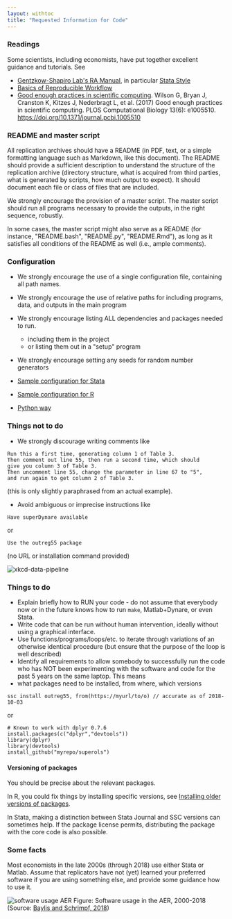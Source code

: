```yaml
---
layout: withtoc
title: "Requested Information for Code"
---
```


### Readings
Some scientists, including economists, have put together excellent guidance and tutorials. See
- [Gentzkow-Shapiro Lab's RA Manual](https://github.com/gslab-econ/ra-manual/wiki/Getting-Started), in particular [Stata Style](https://github.com/gslab-econ/ra-manual/wiki/Stata)
- [Basics of Reproducible Workflow](https://www.practicereproducibleresearch.org/core-chapters/3-basic.html)
- [Good enough practices in scientific computing](https://doi.org/10.1371/journal.pcbi.1005510 "Good enough practices in scientific computing."). Wilson G, Bryan J, Cranston K, Kitzes J, Nederbragt L, et al. (2017) Good enough practices in scientific computing. PLOS Computational Biology 13(6): e1005510. https://doi.org/10.1371/journal.pcbi.1005510

### README and master script
All replication archives should have a README (in PDF, text, or a simple formatting language such as Markdown, like this document). The README should provide a sufficient description to understand the structure of the replication archive (directory structure, what is acquired from third parties, what is generated by scripts, how much output to expect). It should document each file or class of files that are included.

We strongly encourage the provision of a master script. The master script should run all programs necessary to provide the outputs, in the right sequence, robustly.

In some cases, the master script might also serve as a README (for instance, "README.bash", "README.py", "README.Rmd"), as long as it satisfies all conditions of the README as well (i.e., ample comments).

### Configuration

- We strongly encourage the use of a single configuration file, containing all path names. 
- We strongly encourage the use of relative paths for including programs, data, and outputs in the main program
- We strongly encourage listing ALL dependencies and packages needed to run. 
  - including them in the project
  - or listing them out in a "setup" program
- We strongly encourage setting any seeds for random number generators

- [Sample configuration for Stata](samples/sample-stata-configuration.md)
- [Sample configuration for R](samples/sample-R-configuration.md)
- [Python way](samples/sample-python-configuration.md)



### Things not to do
-  We strongly discourage writing comments like
```
Run this a first time, generating column 1 of Table 3.
Then comment out line 55, then run a second time, which should
give you column 3 of Table 3.
Then uncomment line 55, change the parameter in line 67 to "5",
and run again to get column 2 of Table 3.
```
(this is only slightly paraphrased from an actual example).
-  Avoid ambiguous or imprecise instructions  like
```
Have superDynare available
```
or
```
Use the outreg55 package
```
(no URL or installation command provided)

![xkcd-data-pipeline](https://imgs.xkcd.com/comics/data_pipeline.png)

### Things to do
- Explain briefly how to RUN your code - do not assume that everybody now or in the future knows how to run `make`, Matlab+Dynare, or even Stata.
-  Write code that can be run without human intervention, ideally without using a graphical interface.
-  Use functions/programs/loops/etc. to iterate through variations of an otherwise identical procedure (but ensure that the purpose of the loop is well described)
-  Identify all requirements to allow somebody to successfully run the code who has NOT been experimenting with the software and code for the past 5 years on the same laptop. This means
  -  what packages need to be installed, from where, which versions
  ```{stata}
  ssc install outreg55, from(https://myurl/to/o) // accurate as of 2018-10-03
  ```
  or
  ```{r}
  # Known to work with dplyr 0.7.6
  install.packages(c("dplyr","devtools"))
  library(dplyr)
  library(devtools)
  install_github("myrepo/superols")
  ```

#### Versioning of packages
You should be precise about the relevant packages. 

In R, you could fix things by installing specific versions, see [Installing older versions of packages](https://support.rstudio.com/hc/en-us/articles/219949047-Installing-older-versions-of-packages).

In Stata, making a distinction between Stata Journal and SSC versions can sometimes help. If the package license permits, distributing the package with the core code is also possible.

### Some facts
Most economists in the late 2000s (through 2018) use either Stata or Matlab. Assume that replicators have not (yet) learned your preferred software if you are using something else, and provide some guidance how to use it.

![software usage AER](https://raw.githubusercontent.com/pbaylis/econ-program-usage-data/master/aer_programs_by_year.png)
Figure: Software usage in the AER, 2000-2018 (Source: [Baylis and Schrimpf, 2018](http://doi.org/10.5281/zenodo.1453556))


